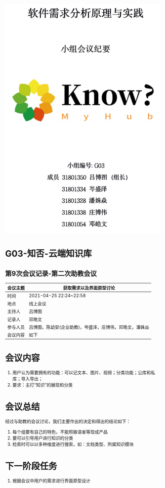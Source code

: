 ![](封面.png)

# G03-知否-云端知识库

## 第9次会议记录-第二次助教会议

| 会议主题   | 获取需求以及界面原型讨论 |
| :-------  | ---------------------------- |
| 时间      | 2021-04-25 22:24~22:58 |
| 地点      | 线上会议               |
| 主持人    | 吕博图                 |
| 记录人    | 邓皓文                 |
| 参与人员  | 吕博图，陈幼安(企业助教)，岑盛泽，庄博伟，邓皓文，潘姝焱 |
| 会议内容  | 如下                         |



# 会议内容

1. 用户认为需要拥有的功能：可以记文本、图片、视频；分类功能；公库和私库；导入导出；
2. 要求：主打“知识”的展现和分类



# 会议总结

经过与助教的会议讨论，我们主要作出的决定和得出的结论如下：

1. 每个组要有自己的特色，不能照搬语雀等现成产品
2. 要可以引导用户进行知识的分类
3. 检索时可以以多种维度进行搜索，如：文档类型、所属知识模块



# 下一阶段任务

1. 根据会议中用户的需求进行界面原型设计


